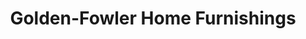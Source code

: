 ---
title: "Golden-Fowler Home Furnishings"
url: /traverse-city/golden-fowler-home-furnishings/
shop: Möbel
---